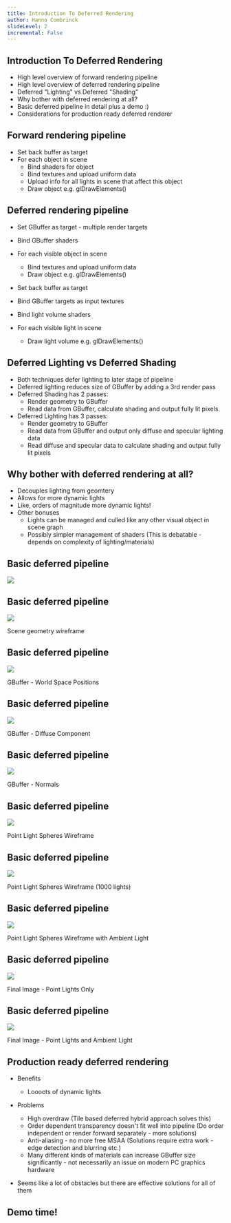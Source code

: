 ```yaml
---
title: Introduction To Deferred Rendering
author: Hanno Combrinck
slideLevel: 2
incremental: False
---
```


Introduction To Deferred Rendering
----------------------------------

* High level overview of forward rendering pipeline
* High level overview of deferred rendering pipeline
* Deferred "Lighting" vs Deferred "Shading"
* Why bother with deferred rendering at all?
* Basic deferred pipeline in detail plus a demo :)
* Considerations for production ready deferred renderer

Forward rendering pipeline
--------------------------

* Set back buffer as target
* For each object in scene
	* Bind shaders for object
	* Bind textures and upload uniform data
	* Upload info for all lights in scene that affect this object
	* Draw object e.g. glDrawElements()

Deferred rendering pipeline
---------------------------

* Set GBuffer as target - multiple render targets
* Bind GBuffer shaders
* For each visible object in scene
	* Bind textures and upload uniform data
	* Draw object e.g. glDrawElements()

* Set back buffer as target
* Bind GBuffer targets as input textures
* Bind light volume shaders
* For each visible light in scene
	* Draw light volume e.g. glDrawElements()


Deferred Lighting vs Deferred Shading
-------------------------------------

* Both techniques defer lighting to later stage of pipeline
* Deferred lighting reduces size of GBuffer by adding a 3rd render pass
* Deferred Shading has 2 passes:
	* Render geometry to GBuffer
	* Read data from GBuffer, calculate shading and output fully lit pixels
* Deferred Lighting has 3 passes:
	* Render geometry to GBuffer
	* Read data from GBuffer and output only diffuse and specular lighting data
	* Read diffuse and specular data to calculate shading and output fully lit pixels


Why bother with deferred rendering at all?
------------------------------------------

* Decouples lighting from geomtery
* Allows for more dynamic lights
* Like, orders of magnitude more dynamic lights!
* Other bonuses 
	* Lights can be managed and culled like any other visual object in scene graph
	* Possibly simpler management of shaders (This is debatable - depends on complexity of lighting/materials)


Basic deferred pipeline
-----------------------

![](/media/DeferredRendering/DeferredPipeline.png)

Basic deferred pipeline
-----------------------

![](/media/DeferredRendering/SceneWireframe.png)

Scene geometry wireframe

Basic deferred pipeline
-----------------------

![](/media/DeferredRendering/GBuffer_WorldPos.png)

GBuffer - World Space Positions

Basic deferred pipeline
-----------------------

![](/media/DeferredRendering/GBuffer_Diffuse.png)

GBuffer - Diffuse Component

Basic deferred pipeline
-----------------------

![](/media/DeferredRendering/GBuffer_Normal.png)

GBuffer - Normals

Basic deferred pipeline
-----------------------

![](/media/DeferredRendering/WireOnly.png)

Point Light Spheres Wireframe

Basic deferred pipeline
-----------------------

![](/media/DeferredRendering/WireOnlyMany.png)

Point Light Spheres Wireframe (1000 lights)

Basic deferred pipeline
-----------------------

![](/media/DeferredRendering/WireWithAmbient.png)

Point Light Spheres Wireframe with Ambient Light

Basic deferred pipeline
-----------------------

![](/media/DeferredRendering/LightsOnly.png)

Final Image - Point Lights Only

Basic deferred pipeline
-----------------------

![](/media/DeferredRendering/Final.png)

Final Image - Point Lights and Ambient Light

Production ready deferred rendering
-----------------------------------

* Benefits
	* Loooots of dynamic lights

* Problems 
	* High overdraw (Tile based deferred hybrid approach solves this)
	* Order dependent transparency doesn't fit well into pipeline (Do order independent or render forward separately - more solutions)
	* Anti-aliasing - no more free MSAA (Solutions require extra work - edge detection and blurring etc.)
	* Many different kinds of materials can increase GBuffer size significantly - not necessarily an issue on modern PC graphics hardware

* Seems like a lot of obstacles but there are effective solutions for all of them


Demo time!
----------
